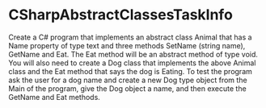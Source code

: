 # CSharpAbstractClassesTaskInfo

Create a C# program that implements an abstract class Animal that has a Name property of type text and three methods SetName (string name), GetName and Eat. The Eat method will be an abstract method of type void.
You will also need to create a Dog class that implements the above Animal class and the Eat method that says the dog is Eating.
To test the program ask the user for a dog name and create a new Dog type object from the Main of the program, give the Dog object a name, and then execute the GetName and Eat methods.
